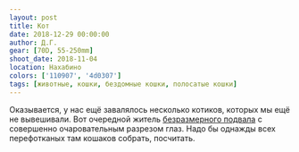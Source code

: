 ```yaml
---
layout: post
title: Кот
date: 2018-12-29 00:00:00
author: Д.Г.
gear: [70D, 55-250mm]
shoot_date: 2018-11-04
location: Нахабино
colors: ['110907', '4d0307']
tags: [животные, кошки, бездомные кошки, полосатые кошки]
---
```

Оказывается, у нас ещё завалялось несколько котиков, которых мы ещё не вывешивали. Вот очередной житель [безразмерного подвала](https://www.dxfoto.ru/2018/11/12.html) с совершенно очаровательным разрезом глаз. Надо бы однажды всех перефотканых там кошаков собрать, посчитать.
